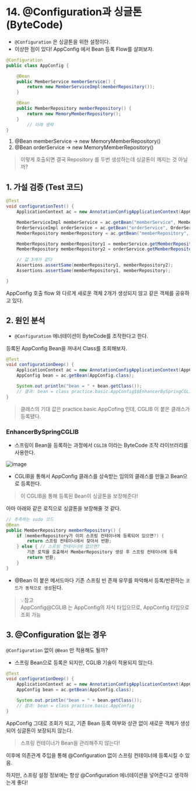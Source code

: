 # 14. @Configuration과 싱글톤 (ByteCode)

- `@Configuration` 은 싱글톤을 위한 설정이다.
- 이상한 점이 있다! AppConfig 에서 Bean 등록 Flow를 살펴보자.

```java
@Configuration
public class AppConfig {

    @Bean
    public MemberService memberService() {
        return new MemberServiceImpl(memberRepository());
    }

    @Bean
    public MemberRepository memberRepository() {
        return new MemoryMemberRepository();
    }
		// 아래 생략
}
```

1. @Bean memberService → new MemoryMemberRepository()
2. @Bean orderService → new MemoryMemberRepository()

> 이렇게 호출되면 결국 Repository 를 두번 생성하는데 싱글톤이 깨지는 것 아닐까?

## 1. 가설 검증 (Test 코드)

```java
@Test
void configurationTest() {
    ApplicationContext ac = new AnnotationConfigApplicationContext(AppConfig.class);

    MemberServiceImpl memberService = ac.getBean("memberService", MemberServiceImpl.class);
    OrderServiceImpl orderService = ac.getBean("orderService", OrderServiceImpl.class);
    MemberRepository memberRepository = ac.getBean("memberRepository", MemberRepository.class);

    MemberRepository memberRepository1 = memberService.getMemberRepository();
    MemberRepository memberRepository2 = orderService.getMemberRepository();

    // 값 3개가 같다
    Assertions.assertSame(memberRepository1, memberRepository2);
    Assertions.assertSame(memberRepository1, memberRepository);

}
```

AppConfig 호출 flow 와 다르게 새로운 객체 2개가 생성되지 않고 같은 객체를 공유하고 있다.

## 2. 원인 분석

- `@Configuration` 에너테이션이 ByteCode를 조작한다고 한다.

등록된 AppConfig Bean을 꺼내서 Class를 조회해보자.

```java
@Test
void configurationDeep() {
    ApplicationContext ac = new AnnotationConfigApplicationContext(AppConfig.class);
    AppConfig bean = ac.getBean(AppConfig.class);

    System.out.println("bean = " + bean.getClass());
    // 결과: bean = class practice.basic.AppConfig$$EnhancerBySpringCGLIB$$84e8d0a8
}
```

> 클래스의 기대 값은 practice.basic.AppCofing 인데, CGLIB 이 붙은 클래스가 등록됐다.
>

### EnhancerBySpringCGLIB

- 스프링이 Bean을 등록하는 과정에서 `CGLIB` 이라는 ByteCode 조작 라이브러리를 사용한다.

![image](https://user-images.githubusercontent.com/42997924/181345738-5bf39d3f-4bd8-4c98-8077-2443d4b2ef72.png)

- CGLIB을 통해서 AppConfig 클래스를 상속받는 임의의 클래스를 만들고 Bean으로 등록한다.

> 이 CGLIB을 통해 등록된 Bean이 싱글톤을 보장해준다!


아마 아래와 같은 로직으로 싱글톤을 보장해줄 것 같다.

```java
// 추측하는 sudo 코드
@Bean
public MemberRepository memberRepository() {
    if (memberRepository가 이미 스프링 컨테이너에 등록되어 있으면?) {
        return 스프링 컨테이너에서 찾아서 반환;
    } else { // 스프링 컨테이너에 없으면?
        기존 로직을 호출해서 MemberRepository 생성 후 스프링 컨테이너에 등록
        return 반환;
    }
}
```

- @Bean 이 붙은 메서드마다 기존 스프링 빈 존재 유무를 파악해서 등록/반환하는 `코드가 동적으로 생성`된다.

> 💡참고    
> AppConfig@CGLIB 는 AppConfig의 자식 타입으므로, AppConfig 타입으로 조회 가능

## 3. @Configuration 없는 경우

`@Configuration` 없이 `@Bean` 만 적용해도 될까?

- 스프링 Bean으로 등록은 되지만, CGLIB 기술이 적용되지 않는다.

```java
@Test
void configurationDeep() {
    ApplicationContext ac = new AnnotationConfigApplicationContext(AppConfig.class);
    AppConfig bean = ac.getBean(AppConfig.class);

    System.out.println("bean = " + bean.getClass());
    // 결과: bean = class practice.basic.AppConfig
}
```

AppConfig 그대로 조회가 되고, 기존 Bean 등록 여부와 상관 없이 새로운 객체가 생성되어 싱글톤이 보장되지 않는다.

> 스프링 컨테이너가 Bean을 관리해주지 않는다!

이후에 의존관계 주입을 통해 @Configuration 없이 스프링 컨테이너에 등록시킬 수 있음.

하지만, 스프링 설정 정보에는 항상 @Configuration 에너테이션을 넣어준다고 생각하는게 좋다!